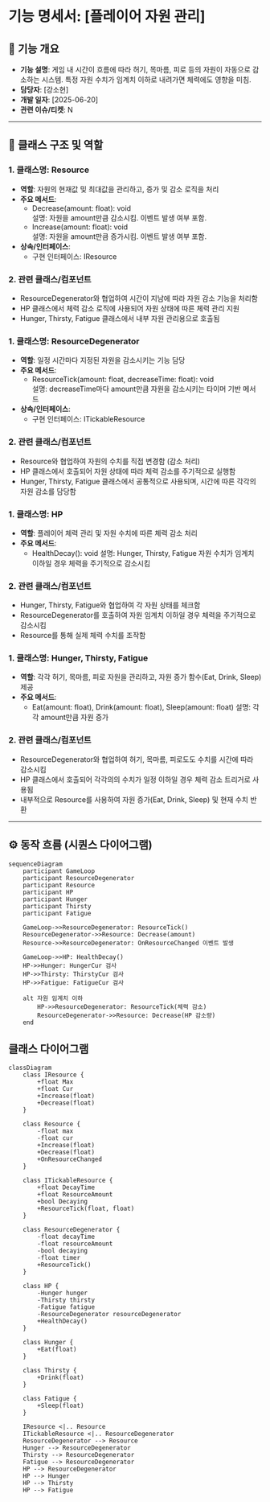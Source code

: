# 기능 명세서: [플레이어 자원 관리]

## 📌 기능 개요
- **기능 설명**: 게임 내 시간이 흐름에 따라 허기, 목마름, 피로 등의 자원이 자동으로 감소하는 시스템. 특정 자원 수치가 임계치 이하로 내려가면 체력에도 영향을 미침.
- **담당자**: [강소현]
- **개발 일자**: [2025-06-20]
- **관련 이슈/티켓**: N

---

## 🧩 클래스 구조 및 역할

### 1. 클래스명: Resource
- **역할**: 자원의 현재값 및 최대값을 관리하고, 증가 및 감소 로직을 처리
- **주요 메서드**:
  - Decrease(amount: float): void  
    설명: 자원을 amount만큼 감소시킴. 이벤트 발생 여부 포함.
  - Increase(amount: float): void  
    설명: 자원을 amount만큼 증가시킴. 이벤트 발생 여부 포함.
- **상속/인터페이스**:
  - 구현 인터페이스: IResource

### 2. 관련 클래스/컴포넌트
- ResourceDegenerator와 협업하여 시간이 지남에 따라 자원 감소 기능을 처리함
- HP 클래스에서 체력 감소 로직에 사용되어 자원 상태에 따른 체력 관리 지원
- Hunger, Thirsty, Fatigue 클래스에서 내부 자원 관리용으로 호출됨

### 1. 클래스명: ResourceDegenerator
- **역할**: 일정 시간마다 지정된 자원을 감소시키는 기능 담당
- **주요 메서드**:
  - ResourceTick(amount: float, decreaseTime: float): void  
    설명: decreaseTime마다 amount만큼 자원을 감소시키는 타이머 기반 메서드  
- **상속/인터페이스**:
  - 구현 인터페이스: ITickableResource

### 2. 관련 클래스/컴포넌트
- Resource와 협업하여 자원의 수치를 직접 변경함 (감소 처리)
- HP 클래스에서 호출되어 자원 상태에 따라 체력 감소를 주기적으로 실행함
- Hunger, Thirsty, Fatigue 클래스에서 공통적으로 사용되며, 시간에 따른 각각의 자원 감소를 담당함

### 1. 클래스명: HP
- **역할**: 플레이어 체력 관리 및 자원 수치에 따른 체력 감소 처리
- **주요 메서드**:
  - HealthDecay(): void
    설명:  Hunger, Thirsty, Fatigue 자원 수치가 임계치 이하일 경우 체력을 주기적으로 감소시킴 

### 2. 관련 클래스/컴포넌트
- Hunger, Thirsty, Fatigue와 협업하여 각 자원 상태를 체크함
- ResourceDegenerator를 호출하여 자원 임계치 이하일 경우 체력을 주기적으로 감소시킴
- Resource를 통해 실제 체력 수치를 조작함

### 1. 클래스명: Hunger, Thirsty, Fatigue
- **역할**: 각각 허기, 목마름, 피로 자원을 관리하고, 자원 증가 함수(Eat, Drink, Sleep) 제공
- **주요 메서드**:
  - Eat(amount: float), Drink(amount: float), Sleep(amount: float)
    설명: 각각 amount만큼 자원 증가

### 2. 관련 클래스/컴포넌트
- ResourceDegenerator와 협업하여 허기, 목마름, 피로도도 수치를 시간에 따라 감소시킴
- HP 클래스에서 호출되어 각각의의 수치가 일정 이하일 경우 체력 감소 트리거로 사용됨
- 내부적으로 Resource를 사용하여 자원 증가(Eat, Drink, Sleep) 및 현재 수치 반환
---

## ⚙️ 동작 흐름 (시퀀스 다이어그램)

```mermaid
sequenceDiagram
    participant GameLoop
    participant ResourceDegenerator
    participant Resource
    participant HP
    participant Hunger
    participant Thirsty
    participant Fatigue

    GameLoop->>ResourceDegenerator: ResourceTick()
    ResourceDegenerator->>Resource: Decrease(amount)
    Resource->>ResourceDegenerator: OnResourceChanged 이벤트 발생

    GameLoop->>HP: HealthDecay()
    HP->>Hunger: HungerCur 검사
    HP->>Thirsty: ThirstyCur 검사
    HP->>Fatigue: FatigueCur 검사

    alt 자원 임계치 이하
        HP->>ResourceDegenerator: ResourceTick(체력 감소)
        ResourceDegenerator->>Resource: Decrease(HP 감소량)
    end
```    


## 클래스 다이어그램
```mermaid
classDiagram
    class IResource {
        +float Max
        +float Cur
        +Increase(float)
        +Decrease(float)
    }

    class Resource {
        -float max
        -float cur
        +Increase(float)
        +Decrease(float)
        +OnResourceChanged
    }

    class ITickableResource {
        +float DecayTime
        +float ResourceAmount
        +bool Decaying
        +ResourceTick(float, float)
    }

    class ResourceDegenerator {
        -float decayTime
        -float resourceAmount
        -bool decaying
        -float timer
        +ResourceTick()
    }

    class HP {
        -Hunger hunger
        -Thirsty thirsty
        -Fatigue fatigue
        -ResourceDegenerator resourceDegenerator
        +HealthDecay()
    }

    class Hunger {
        +Eat(float)
    }

    class Thirsty {
        +Drink(float)
    }

    class Fatigue {
        +Sleep(float)
    }

    IResource <|.. Resource
    ITickableResource <|.. ResourceDegenerator
    ResourceDegenerator --> Resource
    Hunger --> ResourceDegenerator
    Thirsty --> ResourceDegenerator
    Fatigue --> ResourceDegenerator
    HP --> ResourceDegenerator
    HP --> Hunger
    HP --> Thirsty
    HP --> Fatigue
```
